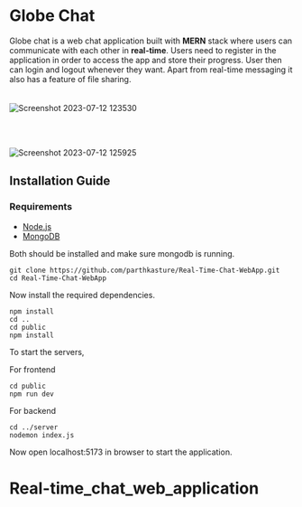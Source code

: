 # Globe Chat
Globe chat is a web chat application built with **MERN** stack where users can communicate with each other in **real-time**. Users need to register in the application
in order to access the app and store their progress. User then can login and logout whenever they want. Apart from real-time messaging it also has a feature of file
sharing.  
&nbsp;  
&nbsp;  
![Screenshot 2023-07-12 123530](https://github.com/parthkasture/Real-Time-Chat-WebApp/assets/95185785/7ef29e4f-d610-4321-93da-b57661d1f422)

&nbsp;  
&nbsp;  

![Screenshot 2023-07-12 125925](https://github.com/parthkasture/Real-Time-Chat-WebApp/assets/95185785/9bb21ea5-3e95-4897-9e0f-1e29bcc5c6e5)

## Installation Guide
### Requirements
- [Node.js](https://nodejs.org/en/download)
- [MongoDB](https://www.mongodb.com/docs/manual/administration/install-community/)

Both should be installed and make sure mongodb is running.  

```
git clone https://github.com/parthkasture/Real-Time-Chat-WebApp.git
cd Real-Time-Chat-WebApp
```

Now install the required dependencies.  
```cd server
npm install
cd ..
cd public
npm install
```
To start the servers,  

For frontend
```
cd public
npm run dev
```
For backend
```
cd ../server
nodemon index.js
```
Now open localhost:5173 in browser to start the application.

# Real-time_chat_web_application

